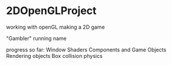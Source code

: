 # 2DOpenGLProject
working with openGL making a 2D game

"Gambler" running name

progress so far:
Window
Shaders
Components and Game Objects
Rendering objects
Box collision physics
